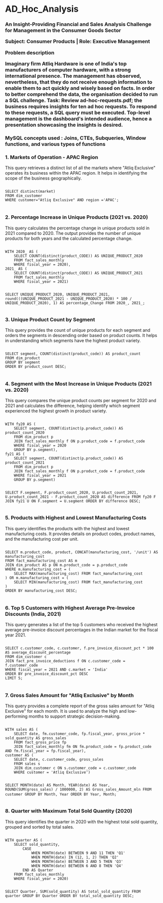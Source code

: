 

<h1>AD_Hoc_Analysis </h1>
<h3>An Insight-Providing Financial and Sales Analysis Challenge for Management in the Consumer Goods Sector

Subject: Consumer Products | Role: Executive Management


Problem description

Imaginary firm Atliq Hardware is one of India's top manufacturers of computer hardware, with a strong international presence. The management has observed, nevertheless, that they do not receive enough information to enable them to act quickly and wisely based on facts. In order to better comprehend the data, the organisation decided to run a SQL challenge. Task: Review ad-hoc-requests.pdf; the business requires insights for ten ad hoc requests. To respond to these requests, a SQL query must be executed. Top-level management is the dashboard's intended audience, hence a presentation showcasing the insights is desired.
</h3>
<h3>
  MySQL concepts used :
  Joins, CTEs, Subqueries, Window functions, and various types of functions
</h3>
<h3>1. Markets of Operation - APAC Region</h3>
<p>This query retrieves a distinct list of all the markets where "Atliq Exclusive" operates its business within the APAC region. It helps in identifying the scope of the business geographically.</p>
<pre>
<code>
SELECT distinct(market)
FROM dim_customer
WHERE customer="Atliq Exclusive" AND region ='APAC';
</code>
</pre>

<h3>2. Percentage Increase in Unique Products (2021 vs. 2020)</h3>
<p>This query calculates the percentage change in unique products sold in 2021 compared to 2020. The output provides the number of unique products for both years and the calculated percentage change.</p>
<pre>
<code>
WITH 2020_ AS (
    SELECT COUNT(distinct(product_CODE)) AS UNIQUE_PRODUCT_2020
    FROM fact_sales_monthly
    WHERE fiscal_year = 2020),
2021_ AS (
    SELECT COUNT(distinct(product_CODE)) AS UNIQUE_PRODUCT_2021
    FROM fact_sales_monthly
    WHERE fiscal_year = 2021)

SELECT UNIQUE_PRODUCT_2020, UNIQUE_PRODUCT_2021,
    round(((UNIQUE_PRODUCT_2021 - UNIQUE_PRODUCT_2020) * 100 / UNIQUE_PRODUCT_2020), 1) AS percentage_Change
FROM 2020_, 2021_;
</code>
</pre>

<h3>3. Unique Product Count by Segment</h3>
<p>This query provides the count of unique products for each segment and orders the segments in descending order based on product counts. It helps in understanding which segments have the highest product variety.</p>
<pre>
<code>
SELECT segment, COUNT(distinct(product_code)) AS product_count
FROM dim_product
GROUP BY segment
ORDER BY product_count DESC;
</code>
</pre>

<h3>4. Segment with the Most Increase in Unique Products (2021 vs. 2020)</h3>
<p>This query compares the unique product counts per segment for 2020 and 2021 and calculates the difference, helping identify which segment experienced the highest growth in product variety.</p>
<pre>
<code>
WITH fy20 AS (
    SELECT segment, COUNT(distinct(p.product_code)) AS product_count_2020
    FROM dim_product p
    JOIN fact_sales_monthly f ON p.product_code = f.product_code
    WHERE fiscal_year = 2020
    GROUP BY p.segment),
fy21 AS (
    SELECT segment, COUNT(distinct(p.product_code)) AS product_count_2021
    FROM dim_product p
    JOIN fact_sales_monthly f ON p.product_code = f.product_code
    WHERE fiscal_year = 2021
    GROUP BY p.segment)

SELECT F.segment, F.product_count_2020, U.product_count_2021,
    U.product_count_2021 - F.product_count_2020 AS difference
FROM fy20 F
JOIN fy21 U ON F.segment = U.segment
ORDER BY difference DESC;
</code>
</pre>

<h3>5. Products with Highest and Lowest Manufacturing Costs</h3>
<p>This query identifies the products with the highest and lowest manufacturing costs. It provides details on product codes, product names, and the manufacturing cost per unit.</p>
<pre>
<code>
SELECT m.product_code, product, CONCAT(manufacturing_cost, '/unit') AS manufacturing_cost 
FROM fact_manufacturing_cost AS m
JOIN dim_product AS p ON m.product_code = p.product_code
WHERE m.manufacturing_cost = (
    SELECT MAX(manufacturing_cost) FROM fact_manufacturing_cost
) OR m.manufacturing_cost = (
    SELECT MIN(manufacturing_cost) FROM fact_manufacturing_cost
)
ORDER BY manufacturing_cost DESC;
</code>
</pre>

<h3>6. Top 5 Customers with Highest Average Pre-Invoice Discounts (India, 2021)</h3>
<p>This query generates a list of the top 5 customers who received the highest average pre-invoice discount percentages in the Indian market for the fiscal year 2021.</p>
<pre>
<code>
SELECT c.customer_code, c.customer, f.pre_invoice_discount_pct * 100 AS average_discount_percentage
FROM dim_customer c
JOIN fact_pre_invoice_deductions f ON c.customer_code = f.customer_code
WHERE fiscal_year = 2021 AND c.market = 'India'
ORDER BY pre_invoice_discount_pct DESC
LIMIT 5;
</code>
</pre>

<h3>7. Gross Sales Amount for "Atliq Exclusive" by Month</h3>
<p>This query provides a complete report of the gross sales amount for "Atliq Exclusive" for each month. It is used to analyze the high and low-performing months to support strategic decision-making.</p>
<pre>
<code>
WITH sales AS (
    SELECT date, fm.customer_code, fp.fiscal_year, gross_price * sold_quantity AS gross_sales
    FROM fact_gross_price fp
    JOIN fact_sales_monthly fm ON fm.product_code = fp.product_code AND fm.fiscal_year = fp.fiscal_year),
customer AS (
    SELECT date, c.customer_code, gross_sales 
    FROM sales s
    JOIN dim_customer c ON s.customer_code = c.customer_code
    WHERE customer = 'Atliq Exclusive')

SELECT MONTH(date) AS Month, YEAR(date) AS Year, ROUND(SUM(gross_sales) / 1000000, 2) AS Gross_sales_Amount_mln 
FROM customer
GROUP BY Month, Year
ORDER BY Year, Month;
</code>
</pre>

<h3>8. Quarter with Maximum Total Sold Quantity (2020)</h3>
<p>This query identifies the quarter in 2020 with the highest total sold quantity, grouped and sorted by total sales.</p>
<pre>
<code>
WITH quarter AS (
    SELECT sold_quantity,
        CASE
            WHEN MONTH(date) BETWEEN 9 AND 11 THEN 'Q1'
            WHEN MONTH(date) IN (12, 1, 2) THEN 'Q2'
            WHEN MONTH(date) BETWEEN 3 AND 5 THEN 'Q3'
            WHEN MONTH(date) BETWEEN 6 AND 8 THEN 'Q4'
        END AS Quarter
    FROM fact_sales_monthly
    WHERE fiscal_year = 2020)

SELECT Quarter, SUM(sold_quantity) AS total_sold_quantity 
FROM quarter
GROUP BY Quarter
ORDER BY total_sold_quantity DESC;
</code>
</pre>
